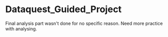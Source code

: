 # Dataquest_Guided_Project


Final analysis part wasn't done for no specific reason. Need more practice with analysing.
